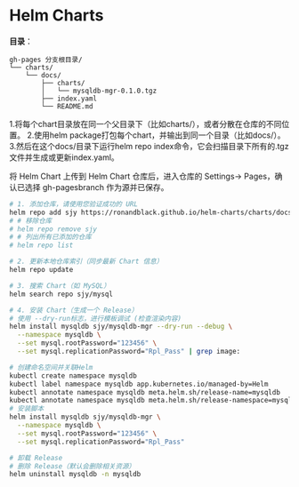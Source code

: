 # Helm Charts

**目录**：

```text
gh-pages 分支根目录/
└── charts/
    └── docs/
        ├── charts/
        │   └── mysqldb-mgr-0.1.0.tgz
        ├── index.yaml
        └── README.md
```

1.将每个chart目录放在同一个父目录下（比如charts/），或者分散在仓库的不同位置。
2.使用helm package打包每个chart，并输出到同一个目录（比如docs/）。
3.然后在这个docs/目录下运行helm repo index命令，它会扫描目录下所有的.tgz文件并生成或更新index.yaml。

将 Helm Chart 上传到 Helm Chart 仓库后，进入仓库的 Settings-> Pages，确认已选择 gh-pagesbranch 作为源并已保存。

```bash
# 1. 添加仓库，请使用您验证成功的 URL
helm repo add sjy https://ronandblack.github.io/helm-charts/charts/docs # 和index.yaml文件在同一目录
# # 移除仓库
# helm repo remove sjy 
# # 列出所有已添加的仓库
# helm repo list

# 2. 更新本地仓库索引（同步最新 Chart 信息）
helm repo update

# 3. 搜索 Chart（如 MySQL）
helm search repo sjy/mysql

# 4. 安装 Chart（生成一个 Release）
# 使用 --dry-run标志，进行模板调试 (检查渲染内容)
helm install mysqldb sjy/mysqldb-mgr --dry-run --debug \
  --namespace mysqldb \
  --set mysql.rootPassword="123456" \
  --set mysql.replicationPassword="Rpl_Pass" | grep image:

# 创建命名空间并关联Helm
kubectl create namespace mysqldb
kubectl label namespace mysqldb app.kubernetes.io/managed-by=Helm
kubectl annotate namespace mysqldb meta.helm.sh/release-name=mysqldb
kubectl annotate namespace mysqldb meta.helm.sh/release-namespace=mysqldb
# 安装脚本
helm install mysqldb sjy/mysqldb-mgr \
  --namespace mysqldb \
  --set mysql.rootPassword="123456" \
  --set mysql.replicationPassword="Rpl_Pass"

# 卸载 Release
# 删除 Release（默认会删除相关资源）
helm uninstall mysqldb -n mysqldb
```
